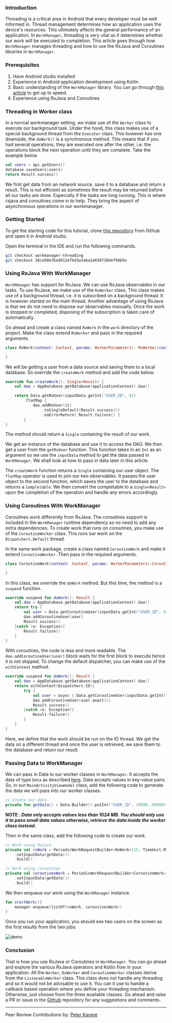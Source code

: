 ### Introduction
Threading is a critical area in Android that every developer must be well informed in. Thread management determines how an application uses the device's resources. This ultimately affects the general performance of an application. In `WorkManager`, threading is very vital as it determines whether our work will be executed to completion. This article goes through how `WorkManager` manages threading and how to use the RxJava and Coroutines libraries in `WorkManager`.

### Prerequisites
1. Have Android studio installed
2. Experience in Android application development using Kotlin
3. Basic understanding of the `WorkManager` library. You can go through [this article](/engineering-educaion/android-workmanager) to get up to speed.
4. Experience using RxJava and Coroutines

### Threading in Worker class
In a normal workmanager setting, we make use of the `Worker` class to execute our background task. Under the hood, this class makes use of a special background thread from the `Executor` class. This however has one downside, the `doWork()` is a synchronous method. This means that if you had several operations, they are executed one after the other, i.e. the operations block the next operation until they are complete. Take the example below

```kotlin
val users = api.getUsers()
database.saveUsers(users)
return Result.success()
```

We first get data from an network source, save it to a database and return a result. This is not efficient as sometimes the result may be returned before all our tasks are done. Especially if the tasks are long running. This is where rxjava and coroutines come in to help. They bring the aspect of asynchronous operations in our workmanager.

### Getting Started
To get the starting code for this tutorial, clone [this repository](https://github.com/LinusMuema/kotlin) from Github and open it in Android studio.

Open the terminal in the IDE and run the following commands.

```bash
git checkout workmanager-threading
git checkout 36ce58e7bad912efbd3a3aba2a630738def9db5e
```

### Using RxJava With WorkManager
`WorkManager` has support for RxJava. We can use RxJava observables in our tasks. To use RxJava, we make use of the `RxWorker` class. This class makes use of a background thread, i.e. it is subscribed on a background thread. It is however started on the main thread. Another advantage of using RxJava is that we do not need to dispose our observables manually. Once the work is stopped or completed, disposing of the subscription is taken care of automatically.

Go ahead and create a class named `RxWork` in the `work` directory of the project. Make the class extend `RxWorker` and pass in the required arguments.

```kotlin
class RxWork(context: Context, params: WorkerParameters): RxWorker(context, params) {

}
```

We will be getting a user from a data source and saving them to a local database. So override the `createWork` method and add the code below.

```kotlin
override fun createWork(): Single<Result> {
    val dao = AppDatabase.getDatabase(applicationContext).dao()

    return Data.getRxUser(inputData.getInt("USER_ID", 0))
        .flatMap {
            dao.addRxUser(it)
                .toSingleDefault(Result.success())
                .onErrorReturn{ Result.failure() }
        }
}
```

The method should return a `Single` containing the result of our work.

We get an instance of the database and use it to access the DAO. We then get a user from the `getRxUser` function. This function takes in an `Int` as an argument so we use the `inputData` method to get the data passed in `WorkManager`. We shall look at how to pass in data later in this article.

The `createWork` function returns a `Single` containing our user object. The `flatMap` operator is used to join our two observables. It passes the user object to the second function, which saves the user to the database and returns a `Completable`. We then convert the completable to a `Single<Result>` upon the completion of the operation and handle any errors accordingly.

### Using Coroutines With WorkManager
Coroutines work differently from RxJava. The coroutines support is included in the `WorkManager` runtime dependency so no need to add any extra dependencies. To create work that runs on coroutines, you make use of the `CoroutineWorker` class. This runs our work on the `Dispatchers.Default` thread.

In the same work package, create a class named `CoroutineWork` and make it extend `CoroutineWorker`. Then pass in the required arguments.

```kotlin
class CoroutineWork(context: Context, params: WorkerParameters):CoroutineWorker(context, params) {

}
```

In this class, we override the `doWork` method. But this time, the method is a `suspend` function.

```kotlin
override suspend fun doWork(): Result {
    val dao = AppDatabase.getDatabase(applicationContext).dao()
    return try {
        val user = Data.getCoroutineUser(inputData.getInt("USER_ID", 0))
        dao.addCoroutineUser(user)
        Result.success()
    }catch (e: Exception){
        Result.failure()
    }
}
```

With coroutines, the code is less and more readable. The `dao.addCoroutineUser(user)` block waits for the first block to execute hence it is not skipped. To change the default dispatcher, you can make use of the `withContext` method.

```kotlin
override suspend fun doWork(): Result {
    val dao = AppDatabase.getDatabase(applicationContext).dao()
    return withContext(Dispatchers.IO){
        try {
            val user = async { Data.getCoroutineUser(inputData.getInt("USER_ID", 0)) }
            dao.addCoroutineUser(user.await())
            Result.success()
        }catch (e: Exception){
            Result.failure()
        }
    }
}
```

Here, we define that the work should be run on the IO thread. We get the data on a different thread and once the user is retrieved, we save them to the database and return our result.

### Passing Data to WorkManager
We can pass in Data to our worker classes in `WorkManager`. It accepts the data of type `Data` as described [here](https://developer.android.com/topic/libraries/architecture/workmanager/advanced#params). Data accepts values in key-value pairs. So, in our `MainActivityViewmodel` class, add the following code to generate the data we will pass into our worker classes.

```kotlin
// Create our data
private fun getData() = Data.Builder().putInt("USER_ID", (9999..99999).random()).build()
```

**NOTE : _Data only accepts values less than 1024 MB. You should only use it to pass small data values otherwise, retrieve the data inside the worker class instead._**

Then in the same class, add the following code to create our work.

```kotlin
// Work using RxJava
private val rxWork = PeriodicWorkRequestBuilder<RxWork>(15, TimeUnit.MINUTES)
    .setInputData(getData())
    .build()

// Work using coroutines
private val coroutinesWork = PeriodicWorkRequestBuilder<CoroutineWork>(15, TimeUnit.MINUTES)
    .setInputData(getData())
    .build()
```

We then enqueue our work using the `WorkManager` instance.

```kotlin
fun startWork(){
    manager.enqueue(listOf(rxWork, coroutinesWork))
}
```

Once you run your application, you should see two users on the screen as the first results from the two jobs.

![demo](/engineering-education/threading-workmanager/demo.png)

### Conclusion
That is how you use RxJava or Coroutines in `WorkManager`. You can go ahead and explore the various RxJava operators and Kotlin flow in your application. All the `Worker`, `RxWorker` and `CoroutineWorker` classes derive from the `ListenableWorker` class. This class does not handle any threading and so it would not be advisable to use it. You can it use to handle a callback based operation where you define your threading mechanism. Otherwise, just choose from the three available classes. Go ahead and raise a PR or issue in the [Github](https://github.com/LinusMuema/kotlin/tree/workmanager-threading) repository for any suggestions and comments.

---
Peer Review Contributions by: [Peter Kayere](/engineering-education/authors/peter-kayere/)

